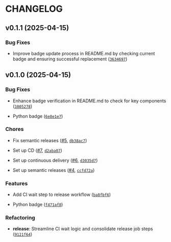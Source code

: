 # CHANGELOG


## v0.1.1 (2025-04-15)

### Bug Fixes

- Improve badge update process in README.md by checking current badge and ensuring successful
  replacement
  ([`3634697`](https://github.com/sherifattia/venmo-auto-requester/commit/3634697ad94a3974a0116e531154d9ed0aedd4c2))


## v0.1.0 (2025-04-15)

### Bug Fixes

- Enhance badge verification in README.md to check for key components
  ([`1005278`](https://github.com/sherifattia/venmo-auto-requester/commit/10052780102cde1eb41634eee04d27f9bd922b5f))

- Python badge
  ([`6e8e1e7`](https://github.com/sherifattia/venmo-auto-requester/commit/6e8e1e75f53b020dd03960d95f510626c17ae001))

### Chores

- Fix semantic releases ([#5](https://github.com/sherifattia/venmo-auto-requester/pull/5),
  [`db38ac7`](https://github.com/sherifattia/venmo-auto-requester/commit/db38ac7a086c1ebb024853a8aa194da26518a50b))

- Set up CD ([#7](https://github.com/sherifattia/venmo-auto-requester/pull/7),
  [`d2aba07`](https://github.com/sherifattia/venmo-auto-requester/commit/d2aba074e9282ec1ce29bd78dee1cb0efcdc7b3e))

- Set up continuous delivery ([#6](https://github.com/sherifattia/venmo-auto-requester/pull/6),
  [`d3035d7`](https://github.com/sherifattia/venmo-auto-requester/commit/d3035d7196b0733a6552a5a02a1a750bccf16259))

- Set up semantic releases ([#4](https://github.com/sherifattia/venmo-auto-requester/pull/4),
  [`ccfd72a`](https://github.com/sherifattia/venmo-auto-requester/commit/ccfd72a6b4817c0852869ee13a3ff905cdbfeb1c))

### Features

- Add CI wait step to release workflow
  ([`ba8fbf6`](https://github.com/sherifattia/venmo-auto-requester/commit/ba8fbf6ba52c8b9cd2652822728e7e82a32e80a2))

- Python badge
  ([`f471af8`](https://github.com/sherifattia/venmo-auto-requester/commit/f471af81dbaf492d73c6f8a8bd8a95619a99dfa9))

### Refactoring

- **release**: Streamline CI wait logic and consolidate release job steps
  ([`9121f64`](https://github.com/sherifattia/venmo-auto-requester/commit/9121f648bead057f9b1d0053a990da38cc8e4e49))
